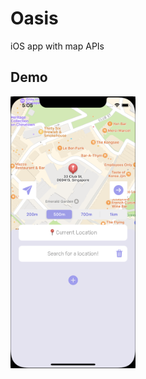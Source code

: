 # Oasis
iOS app with map APIs
## Demo
<img title="main page" alt="Alt text" src="/demos/demo1.png" width="200">
